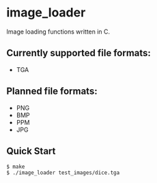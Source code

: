 # image_loader
Image loading functions written in C.

## Currently supported file formats:
- TGA

## Planned file formats:
- PNG
- BMP
- PPM
- JPG

## Quick Start
```console
$ make
$ ./image_loader test_images/dice.tga
```
